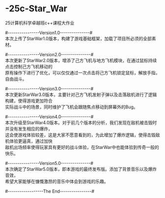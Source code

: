 # -25c-Star_War
25计算机科学卓越班c++课程大作业

#----------------Version1.0---------------#<br>
本次上传了StarWar1.0版本，构建了游戏基础框架，加载了项目所必须的全部素材。

#----------------Version2.0---------------#<br>
本次更新了StarWar2.0版本，增添了己方飞机与地方飞机模块，在通过鼠标持续点击控制己方飞机移动的<br>
原有操作下进行了优化，可以仅仅通过一次点击将己方飞机锁定鼠标，解放手指，自由战斗。

#----------------Version3.0---------------#<br>
本次更新StarWar3.0版本，主要针对己方飞机发射子弹以及击落敌机进行了逻辑构建，使得游戏更加符合<br>
实际战斗中的场景，同时维护了飞机会跟随焦点移动到屏幕外的Bug。

#----------------Version4.0---------------#<br>
本次升级至StarWar4.0版本。对于前几个版本的分析，我们发现在敌机被击毁时并没有发生相应的爆炸，<br>
这会使游戏体验较差，这是大家不愿意看到的，为此增加了爆炸逻辑，使得击毁敌机体验更逼真，通过加快<br>
敌机出场频率使得玩家具有更好的战斗体验，在StarWar中也能体验到传奇一般的快乐。

#----------------Version5.0---------------#<br>
本次确定了StarWar5.0版本，即本游戏的最终发布版。添加了背景音乐以及爆炸音效，<br>
希望大家能够在慷慨激昂的音乐中体会到游戏的乐趣。

#------------------The End----------------#
